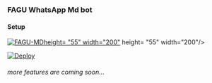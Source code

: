 ### FAGU WhatsApp Md bot

#### Setup





[![FAGU-MD](https://i.imgur.com/MOMxqS3.jpeg)height= "55" width="200"](https://baileys-md-qr.herokuapp.com/md) height= "55" width="200"/>

[![Deploy](https://www.herokucdn.com/deploy/button.svg)](https://heroku.com/deploy?template=https://github.com/Fagu12/FAGU-MD)

###### more features are coming soon...

